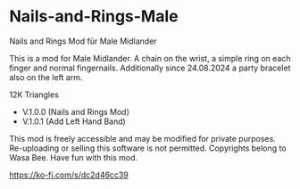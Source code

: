 # Nails-and-Rings-Male
Nails and Rings Mod für Male Midlander

This is a mod for Male Midlander. A chain on the wrist, a simple ring on each finger and normal fingernails.
Additionally since 24.08.2024 a party bracelet also on the left arm.

12K Triangles

* V.1.0.0 (Nails and Rings Mod)
* V.1.0.1 (Add Left Hand Band)

This mod is freely accessible and may be modified for private purposes. Re-uploading or selling this software is not permitted. Copyrights belong to Wasa Bee.
Have fun with this mod.

https://ko-fi.com/s/dc2d46cc39